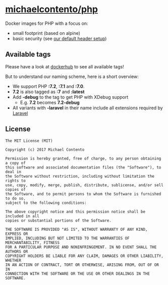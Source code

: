 # [michaelcontento/php][]

Docker images for PHP with a focus on:
- small footprint (based on alpine)
- basic security (see [our default header setup][1])

## Available tags

Please have a look at [dockerhub][] to see all available tags!

But to understand our naming scheme, here is a short overview:
- We support PHP **:7.2**, **:7.1** and **:7.0**.
- **7.2** is also tagged as **:7** and **:latest**
- Add **-debug** to the tag to get PHP with XDebug support
  - E.g. **7.2** becomes **7.2-debug**
- All variants with **-laravel** in their name include all extensions required by [Laravel][]


## License

    The MIT License (MIT)

    Copyright (c) 2017 Michael Contento

    Permission is hereby granted, free of charge, to any person obtaining a copy of
    this software and associated documentation files (the "Software"), to deal in
    the Software without restriction, including without limitation the rights to
    use, copy, modify, merge, publish, distribute, sublicense, and/or sell copies of
    the Software, and to permit persons to whom the Software is furnished to do so,
    subject to the following conditions:

    The above copyright notice and this permission notice shall be included in all
    copies or substantial portions of the Software.

    THE SOFTWARE IS PROVIDED "AS IS", WITHOUT WARRANTY OF ANY KIND, EXPRESS OR
    IMPLIED, INCLUDING BUT NOT LIMITED TO THE WARRANTIES OF MERCHANTABILITY, FITNESS
    FOR A PARTICULAR PURPOSE AND NONINFRINGEMENT. IN NO EVENT SHALL THE AUTHORS OR
    COPYRIGHT HOLDERS BE LIABLE FOR ANY CLAIM, DAMAGES OR OTHER LIABILITY, WHETHER
    IN AN ACTION OF CONTRACT, TORT OR OTHERWISE, ARISING FROM, OUT OF OR IN
    CONNECTION WITH THE SOFTWARE OR THE USE OR OTHER DEALINGS IN THE SOFTWARE.

  [1]: https://github.com/michaelcontento/docker-php/tree/master/7.2/etc/caddy/conf.d
  [michaelcontento/php]: https://hub.docker.com/r/michaelcontento/php/
  [Laravel]: https://laravel.com/
  [dockerhub]: https://hub.docker.com/r/michaelcontento/php/tags/